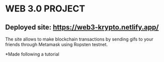 
# WEB 3.0 PROJECT
## Deployed site: https://web3-krypto.netlify.app/

The site allows to make blockchain transactions by sending gifs to your friends through Metamask using Ropsten testnet.

*Made following a tutorial
